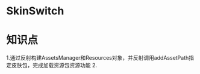 # SkinSwitch

知识点
=========================
1.通过反射构建AssetsManager和Resources对象，并反射调用addAssetPath指定皮肤包，完成加载资源包资源功能
2.